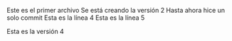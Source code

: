 Este es el primer archivo 
Se está creando la versión 2
Hasta ahora hice un solo commit
Esta es la línea 4
Esta es la línea 5

Esta es la versión 4
